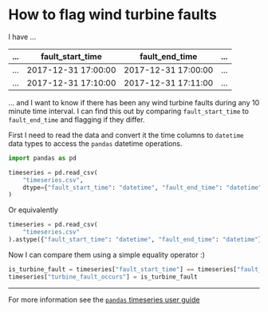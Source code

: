 # How to flag wind turbine faults

I have ...

| ... | fault_start_time | fault_end_time | ... |
| --- | --- | --- | --- |
| ... | 2017-12-31 17:00:00 | 2017-12-31 17:00:00 | ... |
| ... | 2017-12-31 17:10:00 | 2017-12-31 17:11:00 | ... |

... and I want to know if there has been any wind turbine faults during any 10 minute time interval.  I can find this out by comparing `fault_start_time` to `fault_end_time` and flagging if they differ.

First I need to read the data and convert it the time columns to `datetime` data types to access the `pandas` datetime operations.

```python
import pandas as pd

timeseries = pd.read_csv(
    "timeseries.csv",
    dtype={"fault_start_time": "datetime", "fault_end_time": "datetime"}
)
```

Or equivalently

```python
timeseries = pd.read_csv(
    "timeseries.csv"
).astype({"fault_start_time": "datetime", "fault_end_time": "datetime"}) 
```

Now I can compare them using a simple equality operator :)

```python
is_turbine_fault = timeseries["fault_start_time"] == timeseries["fault_end_time"]
timeseries["turbine_fault_occurs"] = is_turbine_fault
```

---

For more information see the [`pandas` timeseries user guide](https://pandas.pydata.org/pandas-docs/stable/user_guide/timeseries.html)